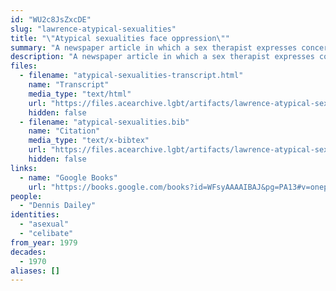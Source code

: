 ```yaml
---
id: "WU2c8JsZxcDE"
slug: "lawrence-atypical-sexualities"
title: "\"Atypical sexualities face oppression\""
summary: "A newspaper article in which a sex therapist expresses concern about celibates being labelled as asexual"
description: "A newspaper article in which a sex therapist expresses concern about celibates being labelled as asexual (CW: dated language about disability)"
files:
  - filename: "atypical-sexualities-transcript.html"
    name: "Transcript"
    media_type: "text/html"
    url: "https://files.acearchive.lgbt/artifacts/lawrence-atypical-sexualities/atypical-sexualities-transcript.html"
    hidden: false
  - filename: "atypical-sexualities.bib"
    name: "Citation"
    media_type: "text/x-bibtex"
    url: "https://files.acearchive.lgbt/artifacts/lawrence-atypical-sexualities/atypical-sexualities.bib"
    hidden: false
links:
  - name: "Google Books"
    url: "https://books.google.com/books?id=WFsyAAAAIBAJ&pg=PA13#v=onepage&q&f=false"
people:
  - "Dennis Dailey"
identities:
  - "asexual"
  - "celibate"
from_year: 1979
decades:
  - 1970
aliases: []
---
```


